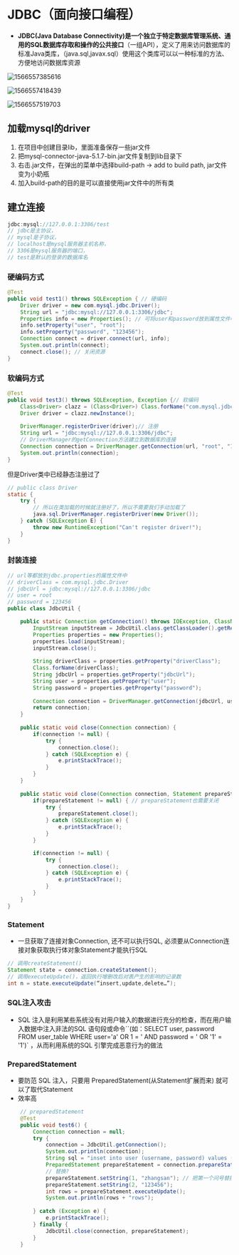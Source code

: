 # JDBC（面向接口编程）

* **JDBC(Java Database Connectivity)**是一个独立于特定数据库管理系统**、**通用的SQL数据库存取和操作的**公共接口**（一组API），定义了用来访问数据库的标准Java类库，（java.sql,javax.sql）使用这个类库可以以一种标准的方法、方便地访问数据库资源

![1566557385616](C:\Users\gengqing\AppData\Roaming\Typora\typora-user-images\1566557385616.png)

![1566557418439](C:\Users\gengqing\AppData\Roaming\Typora\typora-user-images\1566557418439.png)

![1566557519703](C:\Users\gengqing\AppData\Roaming\Typora\typora-user-images\1566557519703.png)

## 加载mysql的driver

1. 在项目中创建目录lib，里面准备保存一些jar文件
2. 把mysql-connector-java-5.1.7-bin.jar文件复制到lib目录下
3. 右击.jar文件，在弹出的菜单中选择build-path -> add to build path, jar文件变为小奶瓶
4. 加入build-path的目的是可以直接使用jar文件中的所有类

## 建立连接

```java
jdbc:mysql://127.0.0.1:3306/test
// jdbc是主协议，
// mysql是子协议，
// localhost是mysql服务器主机名称，
// 3306是mysql服务器的端口，
// test是默认的登录的数据库名
```



### 硬编码方式

```java
@Test
public void test1() throws SQLException { // 硬编码
	Driver driver = new com.mysql.jdbc.Driver();
	String url = "jdbc:mysql://127.0.0.1:3306/jdbc";
	Properties info = new Properties(); // 可将user和password放到属性文件中
	info.setProperty("user", "root");
	info.setProperty("password", "123456");
	Connection connect = driver.connect(url, info);
	System.out.println(connect);
	connect.close(); // 关闭资源
}
```
### 软编码方式

```java
@Test
public void test3() throws SQLException, Exception {// 软编码
	Class<Driver> clazz = (Class<Driver>) Class.forName("com.mysql.jdbc.Driver");
	Driver driver = clazz.newInstance();
	
	DriverManager.registerDriver(driver);// 注册
	String url = "jdbc:mysql://127.0.0.1:3306/jdbc";
    // DriverManager的getConnection方法建立到数据库的连接
	Connection connection = DriverManager.getConnection(url, "root", "123456");
	System.out.println(connection);
}
```
但是Driver类中已经静态注册过了

```java
// public class Driver
static {
	try {
        // 所以在类加载的时候就注册好了，所以不需要我们手动加载了
		java.sql.DriverManager.registerDriver(new Driver());
	} catch (SQLException E) {
		throw new RuntimeException("Can't register driver!");
	}
}
```
### 封装连接

```java
// url等都放到jdbc.properties的属性文件中
// driverClass = com.mysql.jdbc.Driver
// jdbcUrl = jdbc:mysql://127.0.0.1:3306/jdbc
// user = root
// password = 123456
public class JdbcUtil {

	public static Connection getConnection() throws IOException, ClassNotFoundException, SQLException {
		InputStream inputStream = JdbcUtil.class.getClassLoader().getResourceAsStream("jdbc.properties");
		Properties properties = new Properties();
		properties.load(inputStream);
		inputStream.close();
		
		String driverClass = properties.getProperty("driverClass");
		Class.forName(driverClass);
		String jdbcUrl = properties.getProperty("jdbcUrl");
		String user = properties.getProperty("user");
		String password = properties.getProperty("password");
		
		Connection connection = DriverManager.getConnection(jdbcUrl, user, password);
		return connection;
	}
	
	public static void close(Connection connection) {
		if(connection != null) {
			try {
				connection.close();
			} catch (SQLException e) {
				e.printStackTrace();
			}
		}
	}
    
    public static void close(Connection connection, Statement prepareStatement) {
        if(prepareStatement != null) { // prepareStatement也需要关闭
            try {
                prepareStatement.close();
            } catch (SQLException e) {
                e.printStackTrace();
            }
        }

        if(connection != null) {
            try {
                connection.close();
            } catch (SQLException e) {
                e.printStackTrace();
            }
        }
    }
}
```



### Statement

* 一旦获取了连接对象Connection, 还不可以执行SQL, 必须要从Connection连接对象获取执行体对象Statement才能执行SQL

```java
// 调用createStatement()
Statement state = connection.createStatement();
// 调用executeUpdate()，返回执行增删改后对表产生的影响的记录数
int n = state.executeUpdate(“insert,update,delete…”);
```

### SQL注入攻击

* SQL 注入是利用某些系统没有对用户输入的数据进行充分的检查，而在用户输入数据中注入非法的SQL 语句段或命令``(如：SELECT user, password FROM user_table WHERE user='a' OR 1 = ' AND password = ' OR '1' = '1')` ，从而利用系统的SQL 引擎完成恶意行为的做法

### PreparedStatement

* 要防范 SQL 注入，只要用 PreparedStatement(从Statement扩展而来) 就可以了取代Statement 
* 效率高

```java
	// preparedStatement
	@Test
	public void test6() {
		Connection connection = null;
		try {
			connection = JdbcUtil.getConnection();
			System.out.println(connection);
			String sql = "inset into user (username, password) values (?, ?)";
			PreparedStatement prepareStatement = connection.prepareStatement(sql);
			// 替换?
			prepareStatement.setString(1, "zhangsan"); // 把第一个问号替换为zhangsan
			prepareStatement.setString(2, "123456");
			int rows = prepareStatement.executeUpdate();
			System.out.println(rows + "rows");
			
		} catch (Exception e) {
			e.printStackTrace();
		} finally {
			JdbcUtil.close(connection, prepareStatement);
		}
	}
```

